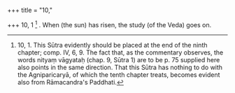 +++
title = "10,"

+++
10, 1 [^3] . When (the sun) has risen, the study (of the Veda) goes on.


[^3]:  10, 1. This Sūtra evidently should be placed at the end of the ninth chapter; comp. IV, 6, 9. The fact that, as the commentary observes, the words nityaṃ vāgyataḥ (chap. 9, Sūtra 1) are to be p. 75 supplied here also points in the same direction. That this Sūtra has nothing to do with the Agniparicaryā, of which the tenth chapter treats, becomes evident also from Rāmacandra's Paddhati.
